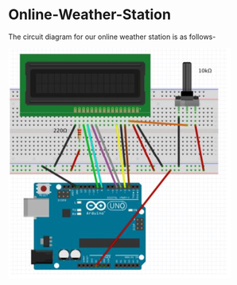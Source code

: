 # Online-Weather-Station

The circuit diagram for our online weather station is as follows-

![JPG1](resources/CktDiag.JPG)

